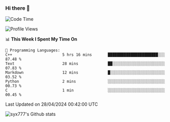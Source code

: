 ### Hi there 👋

<!--
**syx777/syx777** is a ✨ _special_ ✨ repository because its `README.md` (this file) appears on your GitHub profile.

Here are some ideas to get you started:

- 🔭 I’m currently working on ...
- 🌱 I’m currently learning ...
- 👯 I’m looking to collaborate on ...
- 🤔 I’m looking for help with ...
- 💬 Ask me about ...
- 📫 How to reach me: ...
- 😄 Pronouns: ...
- ⚡ Fun fact: ...
-->
<!--START_SECTION:waka-->
![Code Time](http://img.shields.io/badge/Code%20Time-64%20hrs%2010%20mins-blue)

![Profile Views](http://img.shields.io/badge/Profile%20Views-0-blue)

📊 **This Week I Spent My Time On** 

```text
💬 Programming Languages: 
C++                      5 hrs 16 mins       ██████████████████████░░░   87.48 % 
Text                     28 mins             ██░░░░░░░░░░░░░░░░░░░░░░░   07.83 % 
Markdown                 12 mins             █░░░░░░░░░░░░░░░░░░░░░░░░   03.52 % 
Python                   2 mins              ░░░░░░░░░░░░░░░░░░░░░░░░░   00.73 % 
C                        1 min               ░░░░░░░░░░░░░░░░░░░░░░░░░   00.45 % 
```


 Last Updated on 28/04/2024 00:42:00 UTC
<!--END_SECTION:waka-->

![syx777's Github stats](https://github-readme-stats.vercel.app/api?username=syx777&show_icons=true)

